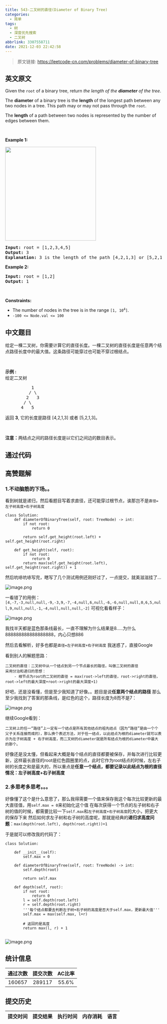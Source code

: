 ```yaml
---
title: 543-二叉树的直径(Diameter of Binary Tree)
categories:
  - 简单
tags:
  - 树
  - 深度优先搜索
  - 二叉树
abbrlink: 3307558711
date: 2021-12-03 22:42:58
---
```


> 原文链接: https://leetcode-cn.com/problems/diameter-of-binary-tree


## 英文原文
<div><p>Given the <code>root</code> of a binary tree, return <em>the length of the <strong>diameter</strong> of the tree</em>.</p>

<p>The <strong>diameter</strong> of a binary tree is the <strong>length</strong> of the longest path between any two nodes in a tree. This path may or may not pass through the <code>root</code>.</p>

<p>The <strong>length</strong> of a path between two nodes is represented by the number of edges between them.</p>

<p>&nbsp;</p>
<p><strong>Example 1:</strong></p>
<img alt="" src="https://assets.leetcode.com/uploads/2021/03/06/diamtree.jpg" style="width: 292px; height: 302px;" />
<pre>
<strong>Input:</strong> root = [1,2,3,4,5]
<strong>Output:</strong> 3
<strong>Explanation:</strong> 3 is the length of the path [4,2,1,3] or [5,2,1,3].
</pre>

<p><strong>Example 2:</strong></p>

<pre>
<strong>Input:</strong> root = [1,2]
<strong>Output:</strong> 1
</pre>

<p>&nbsp;</p>
<p><strong>Constraints:</strong></p>

<ul>
	<li>The number of nodes in the tree is in the range <code>[1, 10<sup>4</sup>]</code>.</li>
	<li><code>-100 &lt;= Node.val &lt;= 100</code></li>
</ul>
</div>

## 中文题目
<div><p>给定一棵二叉树，你需要计算它的直径长度。一棵二叉树的直径长度是任意两个结点路径长度中的最大值。这条路径可能穿过也可能不穿过根结点。</p>

<p>&nbsp;</p>

<p><strong>示例 :</strong><br>
给定二叉树</p>

<pre>          1
         / \
        2   3
       / \     
      4   5    
</pre>

<p>返回&nbsp;<strong>3</strong>, 它的长度是路径 [4,2,1,3] 或者&nbsp;[5,2,1,3]。</p>

<p>&nbsp;</p>

<p><strong>注意：</strong>两结点之间的路径长度是以它们之间边的数目表示。</p>
</div>

## 通过代码
<RecoDemo>
</RecoDemo>


## 高赞题解

### 1.不动脑筋的下场。。

看到树就是递归，然后看题目写着求直径，还可能穿过根节点，诶那岂不是`直径=左子树高度+右子树高度`

```
class Solution:
    def diameterOfBinaryTree(self, root: TreeNode) -> int:
        if not root:
            return 0
        
        return self.get_height(root.left) + self.get_height(root.right) 
    
    def get_height(self, root):
        if not root:
            return 0
        return max(self.get_height(root.left), self.get_height(root.right)) + 1
```
然后吭哧吭哧写完，瞎写了几个测试用例还刚好过了，一点提交，就美滋滋挂了...

![image.png](../images/diameter-of-binary-tree-0.png)

一看错了的用例：
`[4,-7,-3,null,null,-9,-3,9,-7,-4,null,6,null,-6,-6,null,null,0,6,5,null,9,null,null,-1,-4,null,null,null,-2]`
可视化看看样子：

![image.png](../images/diameter-of-binary-tree-1.png)


我找半天都是蓝色那条线最长，一直不理解为什么结果是8.....为什么888888888888888888，内心只想886

然后去看解析，好多也都是`直径=左子树高度+右子树高度`
我迷惑了，直接Google

看到别人的解题思路：
```
二叉树的直径：二叉树中从一个结点到另一个节点最长的路径，叫做二叉树的直径
采用分治和递归的思想：
    - 根节点为root的二叉树的直径 = max(root->left的直径，root->right的直径，root->left的最大深度+root->right的最大深度+1)
```
好吧，还是没看懂，但是至少我知道了好像。。题目是说**任意两个结点的路径**
那么至少我找到了答案的那条线，是红色的这个，路径长度为8而不是7：

![image.png](../images/diameter-of-binary-tree-2.png)

继续Google看到：
```
二叉树上的任一“路径”上一定有一个结点是所有其他结点的祖先结点（因为“路径”是由一个个父子关系连接而成的），那么换个表述方法，对于任一结点，以此结点为根的diameter就可以表示为左子树高度 + 右子树高度，而二叉树的diameter就是所有结点为根的diameter中最大的那个。
```
好像还是没太懂，但看起来大概是每个结点的直径都要被保存，并每次进行比较更新，这样最长直径的root是红色圆圈里的点，此时它作为root结点的时候，左右子树的长度之和是最大的，所以重点是**任意一个结点，都要记录以此结点为根的直径情况：左子树高度+右子树高度**

### 2.多思考多思考。。。

好像懂了这个是什么意思了，那么我得需要一个值来保存我这个每次比较更新的最大直径值，用`self.max = 0`来初始化这个值
在每次获得一个节点的左子树和右子树的值的时候，都需要比较一下`self.max`和`左子树高度+右子树高度`的大小，把更大的保存下来
然后如何求左子树和右子树的高度呢，那就是经典的**递归求高度问题**：`max(depth(root.left), depth(root.right))+1`

于是就可以修改我的代码了：
```
class Solution:
    
    def __init__(self):
        self.max = 0
    
    def diameterOfBinaryTree(self, root: TreeNode) -> int:
        self.depth(root)
        
        return self.max
        
    def depth(self, root):
        if not root:
            return 0
        l = self.depth(root.left)
        r = self.depth(root.right)
        '''每个结点都要去判断左子树+右子树的高度是否大于self.max，更新最大值'''
        self.max = max(self.max, l+r)
        
        # 返回的是高度
        return max(l, r) + 1
        
```
![image.png](../images/diameter-of-binary-tree-3.png)


## 统计信息
| 通过次数 | 提交次数 | AC比率 |
| :------: | :------: | :------: |
|    160657    |    289117    |   55.6%   |

## 提交历史
| 提交时间 | 提交结果 | 执行时间 |  内存消耗  | 语言 |
| :------: | :------: | :------: | :--------: | :--------: |
